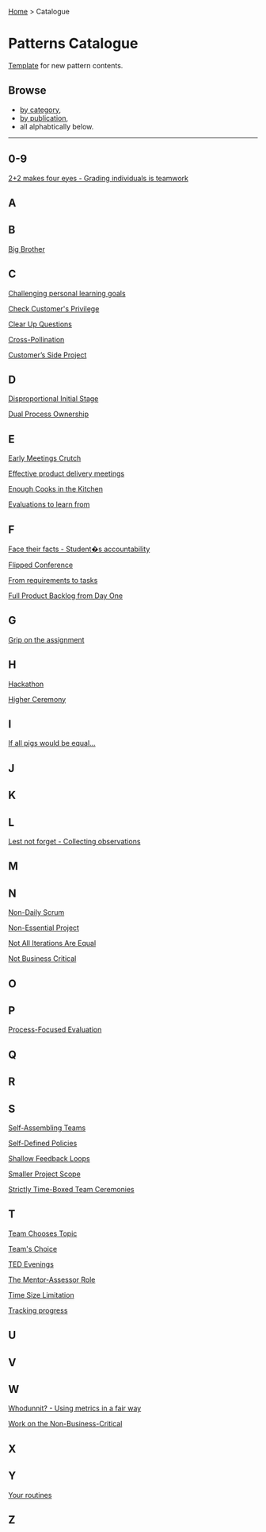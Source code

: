 [Home](README.md) > Catalogue
# Patterns Catalogue

[Template](catalogue/template.md) for new pattern contents.

Browse
--
 - [by category](catalogue/categories/categories.md),
 - [by publication](catalogue/publications/publications.md),
 - all alphabtically below.

--- 
## 0-9
[2+2 makes four eyes - Grading individuals is teamwork](catalogue/2_2_makes_four_eyes.md)

## A

## B
[Big Brother](catalogue/Big_Brother.md)

## C
[Challenging personal learning
goals](catalogue/Challenging_personal_learning_goals.md)

[Check Customer's Privilege](catalogue/Check_Customers_Privilege.md)

[Clear Up Questions](catalogue/Clear_Up_Questions.md)

[Cross-Pollination](catalogue/Cross-Pollination.md)

[Customer’s Side Project](catalogue/Non-Essential_Project.md)

## D
[Disproportional Initial Stage](catalogue/Disproportional_Initial_Stage.md)

[Dual Process Ownership](catalogue/Dual_Process_Ownership.md)

## E
[Early Meetings Crutch](catalogue/Early_Meetings_Crutch.md)

[Effective product delivery
meetings](catalogue/Effective_product_delivery_meetings.md)

[Enough Cooks in the Kitchen](catalogue/Team_Size_Limitation.md)

[Evaluations to learn from](catalogue/Evaluations_to_learn_from.md)

## F
[Face their facts - Student�s accountability](catalogue/Face_their_facts.md)

[Flipped Conference](catalogue/Flipped_Conference.md)

[From requirements to tasks](catalogue/From_requirements_to_tasks.md)

[Full Product Backlog from Day One](catalogue/Full_Product_Backlog_from_Day_One.md)

## G
[Grip on the assignment](catalogue/Grip_on_the_assignment.md)

## H
[Hackathon](catalogue/Hackathon.md)

[Higher Ceremony](catalogue/Higher_Ceremony.md)

## I
[If all pigs would be equal...](catalogue/If_all_pigs_would_be_equal.md)

## J

## K

## L
[Lest not forget - Collecting observations](catalogue/Lest_not_forget.md)

## M

## N
[Non-Daily Scrum](catalogue/Non-Daily_Scrum.md)

[Non-Essential Project](catalogue/Non-Essential_Project.md)

[Not All Iterations Are Equal](catalogue/Not_All_Iterations_Are_Equal.md)

[Not Business Critical](catalogue/Non-Essential_Project.md)

## O

## P
[Process-Focused Evaluation](catalogue/Process-Focused_Evaluation.md)

## Q

## R

## S
[Self-Assembling Teams](catalogue/Self-Assembling_Teams.md)

[Self-Defined Policies](catalogue/Self-Defined_Policies.md)

[Shallow Feedback Loops](catalogue/Shallow_Feedback_Loops.md)

[Smaller Project Scope](catalogue/Smaller_Project_Scope.md)

[Strictly Time-Boxed Team Ceremonies](catalogue/Strictly_Time-Boxed_Team_Ceremonies.md)

## T
[Team Chooses Topic](catalogue/Teams_Choice.md)

[Team's Choice](catalogue/Teams_Choice.md)

[TED Evenings](catalogue/TED_Evenings.md)

[The Mentor-Assessor Role](catalogue/The_Mentor-Assessor_Role.md)

[Time Size Limitation](catalogue/Team_Size_Limitation.md)

[Tracking progress](catalogue/Tracking_progress.md)

## U

## V

## W
[Whodunnit? - Using metrics in a fair way](catalogue/Whodunnit.md)

[Work on the Non-Business-Critical](catalogue/Non-Essential_Project.md)

## X

## Y
[Your routines](catalogue/Your_routines.md)

## Z
